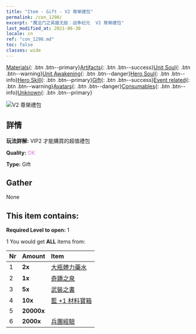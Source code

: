 ```yaml
---
title: "Item - Gift - V2 尊榮禮包"
permalink: /con_1298/
excerpt: "魔法门之英雄无敌：战争纪元  V2 尊榮禮包"
last_modified_at: 2021-06-30
locale: cn
ref: "con_1298.md"
toc: false
classes: wide
---
```

 [Materials](/ItemsCN/){: .btn .btn--primary}[Artifacts](/ItemsCN/Artifacts/){: .btn .btn--success}[Unit Soul](/ItemsCN/UnitSoul/){: .btn .btn--warning}[Unit Awakening](/ItemsCN/UnitAwakening/){: .btn .btn--danger}[Hero Soul](/ItemsCN/HeroSoul/){: .btn .btn--info}[Hero Skill](/ItemsCN/HeroSkill/){: .btn .btn--primary}[Gift](/ItemsCN/Gift/){: .btn .btn--success}[Event related](/ItemsCN/Events/){: .btn .btn--warning}[Avatars](/ItemsCN/Avatars/){: .btn .btn--danger}[Consumables](/ItemsCN/Consumables/){: .btn .btn--info}[Unknown](/ItemsCN/Unknown/){: .btn .btn--primary}

 ![V2 尊榮禮包](/images/t/i_905002.png)

## 詳情
 **玩法詳解:** VIP2 才能購買的超值禮包

 **Quality:** <span style="color: #DA70D6">OK</span>

 **Type:** Gift

## Gather

  None

## This item contains:

 **Required Level to open:** 1

 1 You would get **ALL** items  from:

  | Nr | Amount |     Item    |
  |:---|:-------|:------------|
  | 1 |  **2x** | [大瓶體力藥水](/cn/Items/con_706/) |  | 
  | 2 |  **1x** | [奇蹟之泉](/cn/Items/con_1333/) |  | 
  | 3 |  **5x** | [武裝之書](/cn/Items/mat_25/) |  | 
  | 4 |  **10x** | [藍 +1 材料寶箱](/cn/Items/con_1257/) |  | 
  | 5 |  **20000x** | <i class="fas fa-coins"/> |  | 
  | 6 |  **2000x** | [兵團經驗](/cn/Items/con_902/) |  | 
